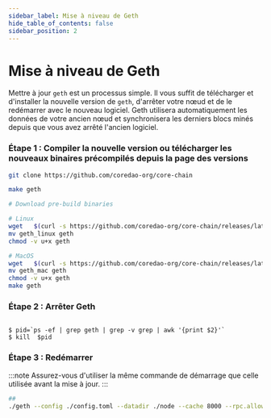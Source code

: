 ```yaml
---
sidebar_label: Mise à niveau de Geth
hide_table_of_contents: false
sidebar_position: 2
---
```


# Mise à niveau de Geth

Mettre à jour `geth` est un processus simple. Il vous suffit de télécharger et d'installer la nouvelle version de `geth`, d'arrêter votre nœud et de le redémarrer avec le nouveau logiciel. Geth utilisera automatiquement les données de votre ancien nœud et synchronisera les derniers blocs minés depuis que vous avez arrêté l'ancien logiciel.

### Étape 1 : Compiler la nouvelle version ou télécharger les nouveaux binaires précompilés depuis la page des versions

```bash
git clone https://github.com/coredao-org/core-chain

make geth
```

```bash
# Download pre-build binaries

# Linux
wget   $(curl -s https://github.com/coredao-org/core-chain/releases/latest |grep browser_ |grep geth_linux |cut -d\" -f4)
mv geth_linux geth
chmod -v u+x geth

# MacOS
wget   $(curl -s https://github.com/coredao-org/core-chain/releases/latest |grep browser_ |grep geth_mac |cut -d\" -f4)
mv geth_mac geth
chmod -v u+x geth
make geth
```

### Étape 2 : Arrêter Geth

```

$ pid=`ps -ef | grep geth | grep -v grep | awk '{print $2}'`
$ kill  $pid

```

### Étape 3 : Redémarrer

:::note
Assurez-vous d'utiliser la même commande de démarrage que celle utilisée avant la mise à jour.
:::

```bash
##
./geth --config ./config.toml --datadir ./node --cache 8000 --rpc.allow-unprotected-txs --txlookuplimit 0
```